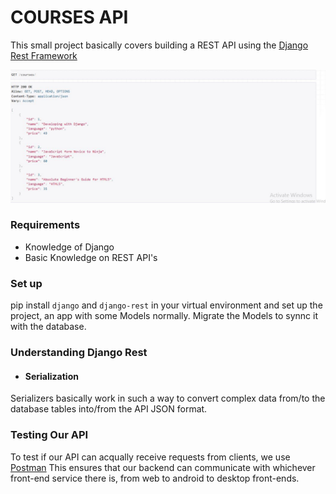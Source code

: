 # COURSES API
This small project basically covers building a REST API using the [Django Rest Framework](https://www.django-rest-framework.org)

![main](/img/main.JPG)

### Requirements
* Knowledge of Django
* Basic Knowledge on REST API's
### Set up
pip install ```django``` and ```django-rest``` in your virtual environment and set up the project, an app with some Models normally. Migrate the Models to synnc it with the database.

### Understanding Django Rest
* #### Serialization
Serializers basically work in such a way to convert complex data from/to the database tables into/from the API JSON format.

### Testing Our API
To test if our API can acqually receive requests from clients, we use [Postman](https://www.postman.com)
This ensures that our backend can communicate with whichever front-end service there is, from web to android to desktop front-ends.

